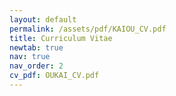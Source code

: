 ```yaml
---
layout: default
permalink: /assets/pdf/KAIOU_CV.pdf
title: Curriculum Vitae
newtab: true
nav: true
nav_order: 2
cv_pdf: OUKAI_CV.pdf
---
```

